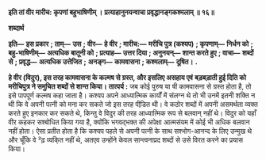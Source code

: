 **इति तां वीर मारीच: कृपणां बहुभाषिणीम् ।** **प्रत्याहानुनयन्वाचा प्रवृद्धानङ्गकश्मलाम् ॥ १६॥** 

**शब्दार्थ** 

**इति—** **इस प्रकार** **; ताम्—** **उस** **; वीर—** **हे वीर** **; मारीच:—** **मरीचि पुत्र (कश्यप)** **; कृपणाम्—** **निर्धन को** **; बहु-भाषिणीम्—** **अत्यधिक बातूनी को** **; प्रत्याह—** **उत्तर दिया** **; अनुनयन्—** **शान्त करते हुए** **; वाचा—** **शब्दों से** **; प्रवृद्ध—** **अत्यधिक उत्तेजित** **;** **अनङ्ग—** **कामवासना** **; कश्मलाम्—** **दूषित।** **.** 

**हे वीर (विदुर), इस तरह कामवासना के कल्मष से ग्रस्त, और इसलिए असहाय एवं** **बड़बड़ाती हुई दिति को मरीचिपुत्र ने समुचित शब्दों से शान्त किया।** **तात्पर्य :** जब कोई पुरुष या षी कामवासना से ग्रस्त होता है, तो इसे पापपूर्ण कल्मष कहा जाता है। कश्यप अपने आध्यात्मिक कार्यों में संलग्न थे तो भी उनमें इतनी शक्ति न थी कि वे अपनी पत्नी को मना कर सकते जो इस तरह पीडि़त थी। वे कठोर शब्दों में अपनी असमर्थता व्यक्त करते हुए इनकार कर सकते थे, किन्तु वे विदुर की तरह आध्यात्मिक रूप से बलवान् नहीं थे। विदुर को यहाँ वीर कहकर सश्बोधित किया गया है, क्योंकि भगवद्भक्त की अपेक्षा आत्मसंयम में कोई भी अधिक बलवान नहीं होता। ऐसा प्रतीत होता है कि कश्यप पहले से अपनी पत्नी के साथ सश्भोग-आनन्द के लिए उन्मुख थे और चूँकि वे ²ढ़ व्यकि्त नहीं थे, अतएव उन्होंने केवल सान्त्वनाप्रद शब्दों से उसे विरत करने का प्रयास किया।  